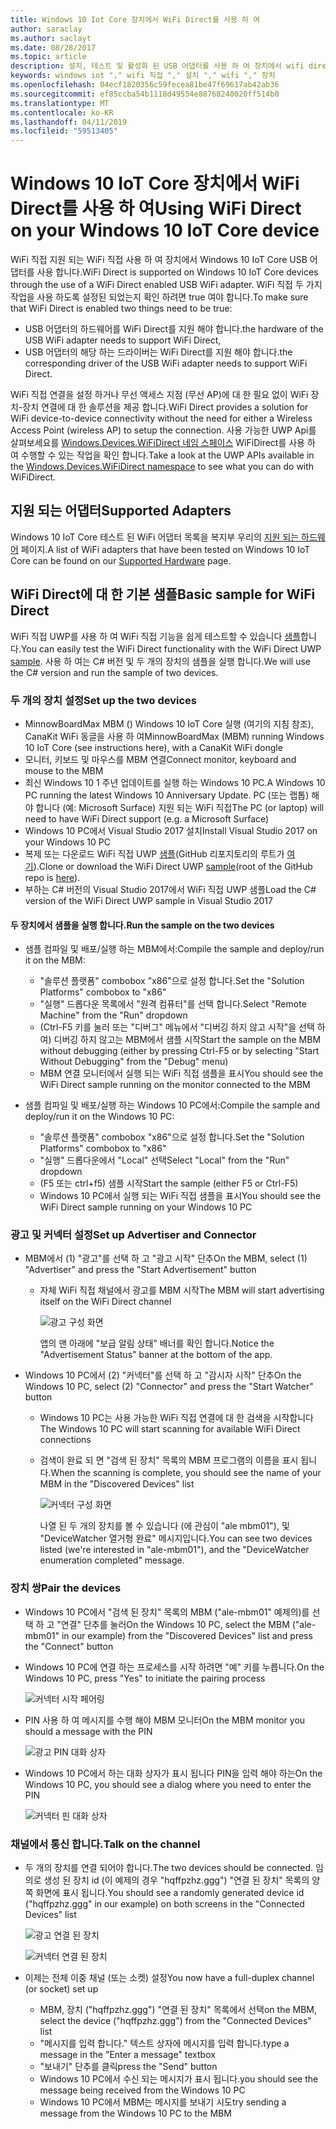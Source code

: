 ```yaml
---
title: Windows 10 Iot Core 장치에서 WiFi Direct를 사용 하 여
author: saraclay
ms.author: saclayt
ms.date: 08/28/2017
ms.topic: article
description: 설치, 테스트 및 활성화 된 USB 어댑터를 사용 하 여 장치에서 wifi direct를 사용 하는 방법에 알아봅니다.
keywords: windows iot "," wifi 직접 "," 설치 "," wifi "," 장치
ms.openlocfilehash: 04ecf1820356c59fecea81be47f69617ab42ab36
ms.sourcegitcommit: ef85ccba54b1118d49554e88768240020ff514b0
ms.translationtype: MT
ms.contentlocale: ko-KR
ms.lasthandoff: 04/11/2019
ms.locfileid: "59513405"
---
```

# <a name="using-wifi-direct-on-your-windows-10-iot-core-device"></a><span data-ttu-id="1d541-104">Windows 10 IoT Core 장치에서 WiFi Direct를 사용 하 여</span><span class="sxs-lookup"><span data-stu-id="1d541-104">Using WiFi Direct on your Windows 10 IoT Core device</span></span>

<span data-ttu-id="1d541-105">WiFi 직접 지원 되는 WiFi 직접 사용 하 여 장치에서 Windows 10 IoT Core USB 어댑터를 사용 합니다.</span><span class="sxs-lookup"><span data-stu-id="1d541-105">WiFi Direct is supported on Windows 10 IoT Core devices through the use of a WiFi Direct enabled USB WiFi adapter.</span></span> <span data-ttu-id="1d541-106">WiFi 직접 두 가지 작업을 사용 하도록 설정된 되었는지 확인 하려면 true 여야 합니다.</span><span class="sxs-lookup"><span data-stu-id="1d541-106">To make sure that WiFi Direct is enabled two things need to be true:</span></span>
* <span data-ttu-id="1d541-107">USB 어댑터의 하드웨어를 WiFi Direct를 지원 해야 합니다.</span><span class="sxs-lookup"><span data-stu-id="1d541-107">the hardware of the USB WiFi adapter needs to support WiFi Direct,</span></span>
* <span data-ttu-id="1d541-108">USB 어댑터의 해당 하는 드라이버는 WiFi Direct를 지원 해야 합니다.</span><span class="sxs-lookup"><span data-stu-id="1d541-108">the corresponding driver of the USB WiFi adapter needs to support WiFi Direct.</span></span> 

<span data-ttu-id="1d541-109">WiFi 직접 연결을 설정 하거나 무선 액세스 지점 (무선 AP)에 대 한 필요 없이 WiFi 장치-장치 연결에 대 한 솔루션을 제공 합니다.</span><span class="sxs-lookup"><span data-stu-id="1d541-109">WiFi Direct provides a solution for WiFi device-to-device connectivity without the need for either a Wireless Access Point (wireless AP) to setup the connection.</span></span> <span data-ttu-id="1d541-110">사용 가능한 UWP Api를 살펴보세요를 [Windows.Devices.WiFiDirect 네임 스페이스](https://msdn.microsoft.com/library/windows/apps/windows.devices.wifidirect.aspx) WiFiDirect를 사용 하 여 수행할 수 있는 작업을 확인 합니다.</span><span class="sxs-lookup"><span data-stu-id="1d541-110">Take a look at the UWP APIs available in the [Windows.Devices.WiFiDirect namespace](https://msdn.microsoft.com/library/windows/apps/windows.devices.wifidirect.aspx) to see what you can do with WiFiDirect.</span></span>

## <a name="supported-adapters"></a><span data-ttu-id="1d541-111">지원 되는 어댑터</span><span class="sxs-lookup"><span data-stu-id="1d541-111">Supported Adapters</span></span>

<span data-ttu-id="1d541-112">Windows 10 IoT Core 테스트 된 WiFi 어댑터 목록을 복지부 우리의 [지원 되는 하드웨어](../learn-about-hardware/HardwareCompatList.md) 페이지.</span><span class="sxs-lookup"><span data-stu-id="1d541-112">A list of WiFi adapters that have been tested on Windows 10 IoT Core can be found on our [Supported Hardware](../learn-about-hardware/HardwareCompatList.md) page.</span></span> 

## <a name="basic-sample-for-wifi-direct"></a><span data-ttu-id="1d541-113">WiFi Direct에 대 한 기본 샘플</span><span class="sxs-lookup"><span data-stu-id="1d541-113">Basic sample for WiFi Direct</span></span>

<span data-ttu-id="1d541-114">WiFi 직접 UWP를 사용 하 여 WiFi 직접 기능을 쉽게 테스트할 수 있습니다 [샘플](https://github.com/Microsoft/Windows-universal-samples/tree/master/Samples/WiFiDirect)합니다.</span><span class="sxs-lookup"><span data-stu-id="1d541-114">You can easily test the WiFi Direct functionality with the WiFi Direct UWP [sample](https://github.com/Microsoft/Windows-universal-samples/tree/master/Samples/WiFiDirect).</span></span> <span data-ttu-id="1d541-115">사용 하 여는 C# 버전 및 두 개의 장치의 샘플을 실행 합니다.</span><span class="sxs-lookup"><span data-stu-id="1d541-115">We will use the C# version and run the sample of two devices.</span></span>

### <a name="set-up-the-two-devices"></a><span data-ttu-id="1d541-116">두 개의 장치 설정</span><span class="sxs-lookup"><span data-stu-id="1d541-116">Set up the two devices</span></span>
* <span data-ttu-id="1d541-117">MinnowBoardMax MBM () Windows 10 IoT Core 실행 (여기의 지침 참조), CanaKit WiFi 동글을 사용 하 여</span><span class="sxs-lookup"><span data-stu-id="1d541-117">MinnowBoardMax (MBM) running Windows 10 IoT Core (see instructions here), with a CanaKit WiFi dongle</span></span>
* <span data-ttu-id="1d541-118">모니터, 키보드 및 마우스를 MBM 연결</span><span class="sxs-lookup"><span data-stu-id="1d541-118">Connect monitor, keyboard and mouse to the MBM</span></span>
* <span data-ttu-id="1d541-119">최신 Windows 10 1 주년 업데이트를 실행 하는 Windows 10 PC.</span><span class="sxs-lookup"><span data-stu-id="1d541-119">A Windows 10 PC running the latest Windows 10 Anniversary Update.</span></span> <span data-ttu-id="1d541-120">PC (또는 랩톱) 해야 합니다 (예: Microsoft Surface) 지원 되는 WiFi 직접</span><span class="sxs-lookup"><span data-stu-id="1d541-120">The PC (or laptop) will need to have WiFi Direct support (e.g. a Microsoft Surface)</span></span>
* <span data-ttu-id="1d541-121">Windows 10 PC에서 Visual Studio 2017 설치</span><span class="sxs-lookup"><span data-stu-id="1d541-121">Install Visual Studio 2017 on your Windows 10 PC</span></span>
* <span data-ttu-id="1d541-122">복제 또는 다운로드 WiFi 직접 UWP [샘플](https://github.com/Microsoft/Windows-universal-samples/tree/master/Samples/WiFiDirect)(GitHub 리포지토리의 루트가 [여기](https://github.com/Microsoft/Windows-universal-samples)).</span><span class="sxs-lookup"><span data-stu-id="1d541-122">Clone or download the WiFi Direct UWP [sample](https://github.com/Microsoft/Windows-universal-samples/tree/master/Samples/WiFiDirect)(root of the GitHub repo is [here](https://github.com/Microsoft/Windows-universal-samples)).</span></span>
* <span data-ttu-id="1d541-123">부하는 C# 버전의 Visual Studio 2017에서 WiFi 직접 UWP 샘플</span><span class="sxs-lookup"><span data-stu-id="1d541-123">Load the C# version of the WiFi Direct UWP sample in Visual Studio 2017</span></span>

#### <a name="run-the-sample-on-the-two-devices"></a><span data-ttu-id="1d541-124">두 장치에서 샘플을 실행 합니다.</span><span class="sxs-lookup"><span data-stu-id="1d541-124">Run the sample on the two devices</span></span>
* <span data-ttu-id="1d541-125">샘플 컴파일 및 배포/실행 하는 MBM에서:</span><span class="sxs-lookup"><span data-stu-id="1d541-125">Compile the sample and deploy/run it on the MBM:</span></span>

    * <span data-ttu-id="1d541-126">"솔루션 플랫폼" combobox "x86"으로 설정 합니다.</span><span class="sxs-lookup"><span data-stu-id="1d541-126">Set the "Solution Platforms" combobox to "x86"</span></span>
    * <span data-ttu-id="1d541-127">"실행" 드롭다운 목록에서 "원격 컴퓨터"를 선택 합니다.</span><span class="sxs-lookup"><span data-stu-id="1d541-127">Select "Remote Machine" from the "Run" dropdown</span></span>
    * <span data-ttu-id="1d541-128">(Ctrl-F5 키를 눌러 또는 "디버그" 메뉴에서 "디버깅 하지 않고 시작"을 선택 하 여) 디버깅 하지 않고는 MBM에서 샘플 시작</span><span class="sxs-lookup"><span data-stu-id="1d541-128">Start the sample on the MBM without debugging (either by pressing Ctrl-F5 or by selecting "Start Without Debugging" from the "Debug" menu)</span></span>
    * <span data-ttu-id="1d541-129">MBM 연결 모니터에서 실행 되는 WiFi 직접 샘플을 표시</span><span class="sxs-lookup"><span data-stu-id="1d541-129">You should see the WiFi Direct sample running on the monitor connected to the MBM</span></span>
* <span data-ttu-id="1d541-130">샘플 컴파일 및 배포/실행 하는 Windows 10 PC에서:</span><span class="sxs-lookup"><span data-stu-id="1d541-130">Compile the sample and deploy/run it on the Windows 10 PC:</span></span>
    * <span data-ttu-id="1d541-131">"솔루션 플랫폼" combobox "x86"으로 설정 합니다.</span><span class="sxs-lookup"><span data-stu-id="1d541-131">Set the "Solution Platforms" combobox to "x86"</span></span>
    * <span data-ttu-id="1d541-132">"실행" 드롭다운에서 "Local" 선택</span><span class="sxs-lookup"><span data-stu-id="1d541-132">Select "Local" from the "Run" dropdown</span></span>
    * <span data-ttu-id="1d541-133">(F5 또는 ctrl+f5) 샘플 시작</span><span class="sxs-lookup"><span data-stu-id="1d541-133">Start the sample (either F5 or Ctrl-F5)</span></span>
    * <span data-ttu-id="1d541-134">Windows 10 PC에서 실행 되는 WiFi 직접 샘플을 표시</span><span class="sxs-lookup"><span data-stu-id="1d541-134">You should see the WiFi Direct sample running on your Windows 10 PC</span></span>

### <a name="set-up-advertiser-and-connector"></a><span data-ttu-id="1d541-135">광고 및 커넥터 설정</span><span class="sxs-lookup"><span data-stu-id="1d541-135">Set up Advertiser and Connector</span></span>
* <span data-ttu-id="1d541-136">MBM에서 (1) "광고"를 선택 하 고 "광고 시작" 단추</span><span class="sxs-lookup"><span data-stu-id="1d541-136">On the MBM, select (1) "Advertiser" and press the "Start Advertisement" button</span></span>

    * <span data-ttu-id="1d541-137">자체 WiFi 직접 채널에서 광고를 MBM 시작</span><span class="sxs-lookup"><span data-stu-id="1d541-137">The MBM will start advertising itself on the WiFi Direct channel</span></span>

        ![광고 구성 화면](../media/SetupWiFiDirect/Advertiser01.png)

        <span data-ttu-id="1d541-139">앱의 맨 아래에 "보급 알림 상태" 배너를 확인 합니다.</span><span class="sxs-lookup"><span data-stu-id="1d541-139">Notice the "Advertisement Status" banner at the bottom of the app.</span></span>
    
* <span data-ttu-id="1d541-140">Windows 10 PC에서 (2) "커넥터"를 선택 하 고 "감시자 시작" 단추</span><span class="sxs-lookup"><span data-stu-id="1d541-140">On the Windows 10 PC, select (2) "Connector" and press the "Start Watcher" button</span></span> 

    * <span data-ttu-id="1d541-141">Windows 10 PC는 사용 가능한 WiFi 직접 연결에 대 한 검색을 시작합니다</span><span class="sxs-lookup"><span data-stu-id="1d541-141">The Windows 10 PC will start scanning for available WiFi Direct connections</span></span>
    * <span data-ttu-id="1d541-142">검색이 완료 되 면 "검색 된 장치" 목록의 MBM 프로그램의 이름을 표시 됩니다.</span><span class="sxs-lookup"><span data-stu-id="1d541-142">When the scanning is complete, you should see the name of your MBM in the "Discovered Devices" list</span></span>

        ![커넥터 구성 화면](../media/SetupWiFiDirect/Connector01.png)

        <span data-ttu-id="1d541-144">나열 된 두 개의 장치를 볼 수 있습니다 (에 관심이 "ale mbm01"), 및 "DeviceWatcher 열거형 완료" 메시지입니다.</span><span class="sxs-lookup"><span data-stu-id="1d541-144">You can see two devices listed (we're interested in "ale-mbm01"), and the "DeviceWatcher enumeration completed" message.</span></span>

### <a name="pair-the-devices"></a><span data-ttu-id="1d541-145">장치 쌍</span><span class="sxs-lookup"><span data-stu-id="1d541-145">Pair the devices</span></span>
* <span data-ttu-id="1d541-146">Windows 10 PC에서 "검색 된 장치" 목록의 MBM ("ale-mbm01" 예제의)를 선택 하 고 "연결" 단추를 눌러</span><span class="sxs-lookup"><span data-stu-id="1d541-146">On the Windows 10 PC, select the MBM ("ale-mbm01" in our example) from the "Discovered Devices" list and press the "Connect" button</span></span>
* <span data-ttu-id="1d541-147">Windows 10 PC에 연결 하는 프로세스를 시작 하려면 "예" 키를 누릅니다.</span><span class="sxs-lookup"><span data-stu-id="1d541-147">On the Windows 10 PC, press "Yes" to initiate the pairing process</span></span>

    ![커넥터 시작 페어링](../media/SetupWiFiDirect/Connector02.png)

* <span data-ttu-id="1d541-149">PIN 사용 하 여 메시지를 수행 해야 MBM 모니터</span><span class="sxs-lookup"><span data-stu-id="1d541-149">On the MBM monitor you should a message with the PIN</span></span>

    ![광고 PIN 대화 상자](../media/SetupWiFiDirect/Advertiser02.png)

* <span data-ttu-id="1d541-151">Windows 10 PC에서 하는 대화 상자가 표시 됩니다 PIN을 입력 해야 하는</span><span class="sxs-lookup"><span data-stu-id="1d541-151">On the Windows 10 PC, you should see a dialog where you need to enter the PIN</span></span>

    ![커넥터 핀 대화 상자](../media/SetupWiFiDirect/Connector03.png)

### <a name="talk-on-the-channel"></a><span data-ttu-id="1d541-153">채널에서 통신 합니다.</span><span class="sxs-lookup"><span data-stu-id="1d541-153">Talk on the channel</span></span>
* <span data-ttu-id="1d541-154">두 개의 장치를 연결 되어야 합니다.</span><span class="sxs-lookup"><span data-stu-id="1d541-154">The two devices should be connected.</span></span> <span data-ttu-id="1d541-155">임의로 생성 된 장치 id (이 예제의 경우 "hqffpzhz.ggg") "연결 된 장치" 목록의 양쪽 화면에 표시 됩니다.</span><span class="sxs-lookup"><span data-stu-id="1d541-155">You should see a randomly generated device id ("hqffpzhz.ggg" in our example) on both screens in the "Connected Devices" list</span></span>

    ![광고 연결 된 장치](../media/SetupWiFiDirect/Advertiser03.png)

    ![커넥터 연결 된 장치](../media/SetupWiFiDirect/Connector04.png)

* <span data-ttu-id="1d541-158">이제는 전체 이중 채널 (또는 소켓) 설정</span><span class="sxs-lookup"><span data-stu-id="1d541-158">You now have a full-duplex channel (or socket) set up</span></span>

    * <span data-ttu-id="1d541-159">MBM, 장치 ("hqffpzhz.ggg") "연결 된 장치" 목록에서 선택</span><span class="sxs-lookup"><span data-stu-id="1d541-159">on the MBM, select the device ("hqffpzhz.ggg") from the "Connected Devices" list</span></span>
    * <span data-ttu-id="1d541-160">"메시지를 입력 합니다." 텍스트 상자에 메시지를 입력 합니다.</span><span class="sxs-lookup"><span data-stu-id="1d541-160">type a message in the "Enter a message" textbox</span></span>
    * <span data-ttu-id="1d541-161">"보내기" 단추를 클릭</span><span class="sxs-lookup"><span data-stu-id="1d541-161">press the "Send" button</span></span>
    * <span data-ttu-id="1d541-162">Windows 10 PC에서 수신 되는 메시지가 표시 됩니다.</span><span class="sxs-lookup"><span data-stu-id="1d541-162">you should see the message being received from the Windows 10 PC</span></span>
    * <span data-ttu-id="1d541-163">Windows 10 PC에서 MBM는 메시지를 보내기 시도</span><span class="sxs-lookup"><span data-stu-id="1d541-163">try sending a message from the Windows 10 PC to the MBM</span></span>
